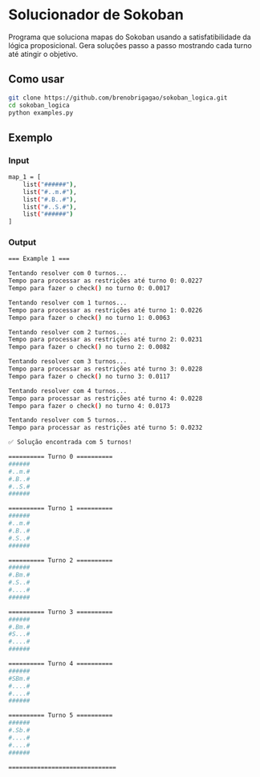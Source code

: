 # Solucionador de Sokoban

Programa que soluciona mapas do Sokoban usando a satisfatibilidade da lógica proposicional.
Gera soluções passo a passo mostrando cada turno até atingir o objetivo.

## Como usar
```bash
git clone https://github.com/brenobrigagao/sokoban_logica.git
cd sokoban_logica
python examples.py
```
## Exemplo

### Input
```bash
map_1 = [
    list("######"),
    list("#..m.#"),
    list("#.B..#"),
    list("#..S.#"),
    list("######")
]
```
### Output
```bash
=== Example 1 ===

Tentando resolver com 0 turnos...
Tempo para processar as restrições até turno 0: 0.0227
Tempo para fazer o check() no turno 0: 0.0017

Tentando resolver com 1 turnos...
Tempo para processar as restrições até turno 1: 0.0226
Tempo para fazer o check() no turno 1: 0.0063

Tentando resolver com 2 turnos...
Tempo para processar as restrições até turno 2: 0.0231
Tempo para fazer o check() no turno 2: 0.0082

Tentando resolver com 3 turnos...
Tempo para processar as restrições até turno 3: 0.0228
Tempo para fazer o check() no turno 3: 0.0117

Tentando resolver com 4 turnos...
Tempo para processar as restrições até turno 4: 0.0228
Tempo para fazer o check() no turno 4: 0.0173

Tentando resolver com 5 turnos...
Tempo para processar as restrições até turno 5: 0.0232

✅ Solução encontrada com 5 turnos!

========== Turno 0 ==========
######
#..m.#
#.B..#
#..S.#
######

========== Turno 1 ==========
######
#..m.#
#.B..#
#.S..#
######

========== Turno 2 ==========
######
#.Bm.#
#.S..#
#....#
######

========== Turno 3 ==========
######
#.Bm.#
#S...#
#....#
######

========== Turno 4 ==========
######
#SBm.#
#....#
#....#
######

========== Turno 5 ==========
######
#.Sb.#
#....#
#....#
######

==============================
